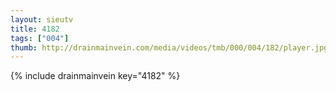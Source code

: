 ```yaml
--- 
layout: sieutv
title: 4182
tags: ["004"]
thumb: http://drainmainvein.com/media/videos/tmb/000/004/182/player.jpg
---
```

{% include drainmainvein key="4182" %} 
